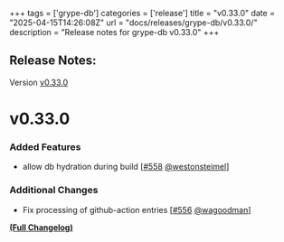 +++
tags = ['grype-db']
categories = ['release']
title = "v0.33.0"
date = "2025-04-15T14:26:08Z"
url = "docs/releases/grype-db/v0.33.0/"
description = "Release notes for grype-db v0.33.0"
+++

## Release Notes:
Version [v0.33.0](https://github.com/anchore/grype-db/releases/tag/v0.33.0)

# v0.33.0

### Added Features

- allow db hydration during build [[#558](https://github.com/anchore/grype-db/pull/558) [@westonsteimel](https://github.com/westonsteimel)]

### Additional Changes

- Fix processing of github-action entries [[#556](https://github.com/anchore/grype-db/pull/556) [@wagoodman](https://github.com/wagoodman)]

**[(Full Changelog)](https://github.com/anchore/grype-db/compare/v0.32.0...v0.33.0)**
